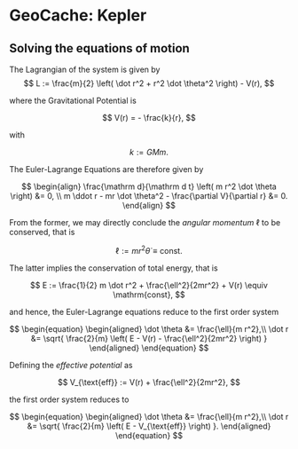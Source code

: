 # GeoCache: Kepler

## Solving the equations of motion

The Lagrangian of the system is given by
$$
    L
    :=
    \frac{m}{2}
    \left(
        \dot r^2 + r^2 \dot \theta^2
    \right)
    - V(r),
$$

where the Gravitational Potential is

$$
    V(r) = - \frac{k}{r},
$$

with

$$
    k := GMm.
$$

The Euler-Lagrange Equations are therefore given by

$$
    \begin{align}
        \frac{\mathrm d}{\mathrm d t}
        \left(
            m r^2 \dot \theta
        \right)
        &= 0, \\
        m \ddot r - mr \dot \theta^2 - \frac{\partial V}{\partial r} &= 0.
    \end{align}
$$

From the former, we may directly conclude
the _angular momentum_ $\ell$ to be conserved,
that is

$$
    \ell := m r^2 \dot \theta \equiv \mathrm{const}.
$$

The latter implies the conservation of total energy,
that is

$$
    E
    := \frac{1}{2} m \dot r^2
    + \frac{\ell^2}{2mr^2}
    + V(r) \equiv \mathrm{const},
$$

and hence, the Euler-Lagrange equations reduce to the
first order system

$$
\begin{equation}
    \begin{aligned}
        \dot \theta 
        &=
        \frac{\ell}{m r^2},\\
        \dot r
        &=
        \sqrt{
            \frac{2}{m}
            \left(
                E - V(r) - \frac{\ell^2}{2mr^2}
            \right)
        }
    \end{aligned}
\end{equation}
$$

Defining the _effective potential_ as

$$
    V_{\text{eff}}
    :=
    V(r) + \frac{\ell^2}{2mr^2},
$$

the first order system reduces to

$$
\begin{equation}
    \begin{aligned}
        \dot \theta 
        &=
        \frac{\ell}{m r^2},\\
        \dot r
        &=
        \sqrt{
            \frac{2}{m}
            \left(
                E - V_{\text{eff}}
            \right)
        }.
    \end{aligned}
\end{equation}
$$

